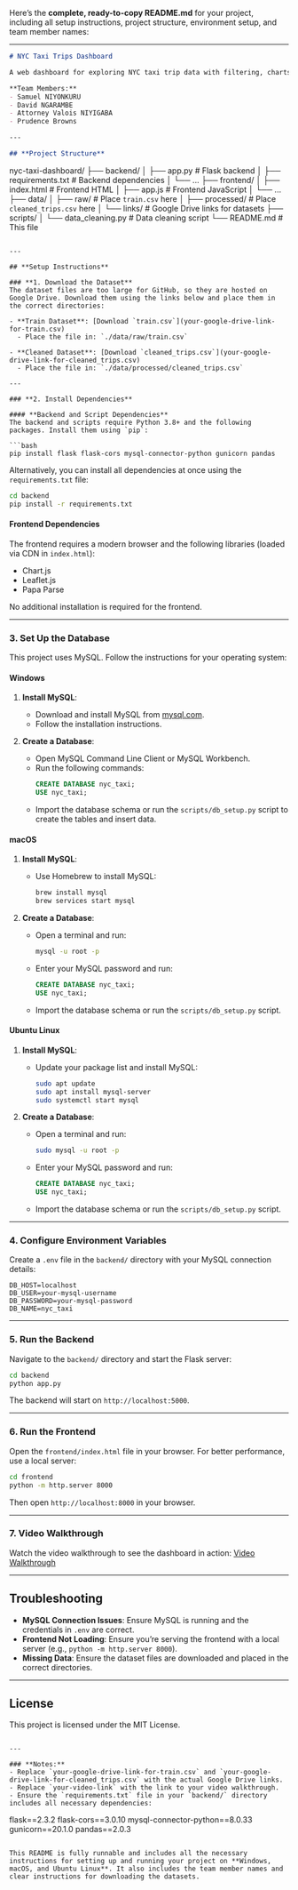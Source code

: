 Here’s the **complete, ready-to-copy README.md** for your project, including all setup instructions, project structure, environment setup, and team member names:

---

```markdown
# NYC Taxi Trips Dashboard

A web dashboard for exploring NYC taxi trip data with filtering, charts, and maps.

**Team Members:**
- Samuel NIYONKURU
- David NGARAMBE
- Attorney Valois NIYIGABA
- Prudence Browns

---

## **Project Structure**
```
nyc-taxi-dashboard/
├── backend/
│   ├── app.py                # Flask backend
│   ├── requirements.txt      # Backend dependencies
│   └── ...
├── frontend/
│   ├── index.html            # Frontend HTML
│   ├── app.js                # Frontend JavaScript
│   └── ...
├── data/
│   ├── raw/                  # Place `train.csv` here
│   ├── processed/            # Place `cleaned_trips.csv` here
│   └── links/                # Google Drive links for datasets
├── scripts/
│   └── data_cleaning.py      # Data cleaning script
└── README.md                 # This file
```

---

## **Setup Instructions**

### **1. Download the Dataset**
The dataset files are too large for GitHub, so they are hosted on Google Drive. Download them using the links below and place them in the correct directories:

- **Train Dataset**: [Download `train.csv`](your-google-drive-link-for-train.csv)
  - Place the file in: `./data/raw/train.csv`

- **Cleaned Dataset**: [Download `cleaned_trips.csv`](your-google-drive-link-for-cleaned_trips.csv)
  - Place the file in: `./data/processed/cleaned_trips.csv`

---

### **2. Install Dependencies**

#### **Backend and Script Dependencies**
The backend and scripts require Python 3.8+ and the following packages. Install them using `pip`:

```bash
pip install flask flask-cors mysql-connector-python gunicorn pandas
```

Alternatively, you can install all dependencies at once using the `requirements.txt` file:

```bash
cd backend
pip install -r requirements.txt
```

#### **Frontend Dependencies**
The frontend requires a modern browser and the following libraries (loaded via CDN in `index.html`):
- Chart.js
- Leaflet.js
- Papa Parse

No additional installation is required for the frontend.

---

### **3. Set Up the Database**
This project uses MySQL. Follow the instructions for your operating system:

#### **Windows**
1. **Install MySQL**:
   - Download and install MySQL from [mysql.com](https://dev.mysql.com/downloads/installer/).
   - Follow the installation instructions.

2. **Create a Database**:
   - Open MySQL Command Line Client or MySQL Workbench.
   - Run the following commands:
     ```sql
     CREATE DATABASE nyc_taxi;
     USE nyc_taxi;
     ```
   - Import the database schema or run the `scripts/db_setup.py` script to create the tables and insert data.

#### **macOS**
1. **Install MySQL**:
   - Use Homebrew to install MySQL:
     ```bash
     brew install mysql
     brew services start mysql
     ```

2. **Create a Database**:
   - Open a terminal and run:
     ```bash
     mysql -u root -p
     ```
   - Enter your MySQL password and run:
     ```sql
     CREATE DATABASE nyc_taxi;
     USE nyc_taxi;
     ```
   - Import the database schema or run the `scripts/db_setup.py` script.

#### **Ubuntu Linux**
1. **Install MySQL**:
   - Update your package list and install MySQL:
     ```bash
     sudo apt update
     sudo apt install mysql-server
     sudo systemctl start mysql
     ```

2. **Create a Database**:
   - Open a terminal and run:
     ```bash
     sudo mysql -u root -p
     ```
   - Enter your MySQL password and run:
     ```sql
     CREATE DATABASE nyc_taxi;
     USE nyc_taxi;
     ```
   - Import the database schema or run the `scripts/db_setup.py` script.

---

### **4. Configure Environment Variables**
Create a `.env` file in the `backend/` directory with your MySQL connection details:
```
DB_HOST=localhost
DB_USER=your-mysql-username
DB_PASSWORD=your-mysql-password
DB_NAME=nyc_taxi
```

---

### **5. Run the Backend**
Navigate to the `backend/` directory and start the Flask server:

```bash
cd backend
python app.py
```
The backend will start on `http://localhost:5000`.

---

### **6. Run the Frontend**
Open the `frontend/index.html` file in your browser. For better performance, use a local server:

```bash
cd frontend
python -m http.server 8000
```
Then open `http://localhost:8000` in your browser.

---

### **7. Video Walkthrough**
Watch the video walkthrough to see the dashboard in action:
[Video Walkthrough](your-video-link)

---

## **Troubleshooting**
- **MySQL Connection Issues**: Ensure MySQL is running and the credentials in `.env` are correct.
- **Frontend Not Loading**: Ensure you’re serving the frontend with a local server (e.g., `python -m http.server 8000`).
- **Missing Data**: Ensure the dataset files are downloaded and placed in the correct directories.

---

## **License**
This project is licensed under the MIT License.
```

---

### **Notes:**
- Replace `your-google-drive-link-for-train.csv` and `your-google-drive-link-for-cleaned_trips.csv` with the actual Google Drive links.
- Replace `your-video-link` with the link to your video walkthrough.
- Ensure the `requirements.txt` file in your `backend/` directory includes all necessary dependencies:
  ```
  flask==2.3.2
  flask-cors==3.0.10
  mysql-connector-python==8.0.33
  gunicorn==20.1.0
  pandas==2.0.3
  ```

This README is fully runnable and includes all the necessary instructions for setting up and running your project on **Windows, macOS, and Ubuntu Linux**. It also includes the team member names and clear instructions for downloading the datasets.

